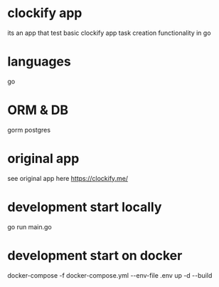 # clockify app
its an app that test basic clockify app task creation functionality in go

# languages
go

# ORM & DB
gorm
postgres

# original app
see original app here
https://clockify.me/

# development start locally
go run main.go

# development start on docker
docker-compose -f docker-compose.yml --env-file .env up -d --build  
